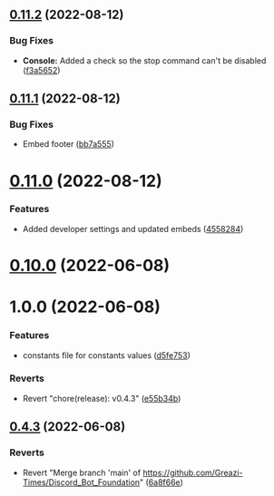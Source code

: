 ## [0.11.2](https://github.com/Greazi-Times/Discord_Bot_Foundation/compare/v0.11.1...v0.11.2) (2022-08-12)


### Bug Fixes

* **Console:** Added a check so the stop command can't be disabled ([f3a5652](https://github.com/Greazi-Times/Discord_Bot_Foundation/commit/f3a56520a4006fde0070685579b2062aea45ea49))



## [0.11.1](https://github.com/Greazi-Times/Discord_Bot_Foundation/compare/v0.11.0...v0.11.1) (2022-08-12)


### Bug Fixes

* Embed footer ([bb7a555](https://github.com/Greazi-Times/Discord_Bot_Foundation/commit/bb7a555d00b2c3f72fba65f40e20e9b1671fc1b5))



# [0.11.0](https://github.com/Greazi-Times/Discord_Bot_Foundation/compare/v0.10.0...v0.11.0) (2022-08-12)


### Features

* Added developer settings and updated embeds ([4558284](https://github.com/Greazi-Times/Discord_Bot_Foundation/commit/4558284043c444600fc407414d9ce403022e618d))



# [0.10.0](https://github.com/Greazi-Times/Discord_Bot_Foundation/compare/v0.4.3...v0.10.0) (2022-06-08)



# 1.0.0 (2022-06-08)


### Features

* constants file for constants values ([d5fe753](https://github.com/Greazi-Times/Discord_Bot_Foundation/commit/d5fe753dc736215c69a21beac729610d8c22da8b))


### Reverts

* Revert "chore(release): v0.4.3" ([e55b34b](https://github.com/Greazi-Times/Discord_Bot_Foundation/commit/e55b34b57b66b246bf5b94828d8da495e2d2ed58))



## [0.4.3](https://github.com/Greazi-Times/Discord_Bot_Foundation/compare/v0.4.2...v0.4.3) (2022-06-08)


### Reverts

* Revert "Merge branch 'main' of https://github.com/Greazi-Times/Discord_Bot_Foundation" ([6a8f66e](https://github.com/Greazi-Times/Discord_Bot_Foundation/commit/6a8f66e28bffc40d57c20166572b21325468b194))



